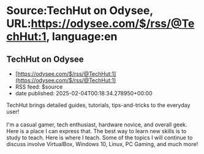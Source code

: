 # Source:TechHut on Odysee, URL:https://odysee.com/$/rss/@TechHut:1, language:en

## TechHut on Odysee
 - [https://odysee.com/$/rss/@TechHut:1](https://odysee.com/$/rss/@TechHut:1)
 - RSS feed: $source
 - date published: 2025-02-04T00:18:34.278950+00:00

TechHut brings detailed guides, tutorials, tips-and-tricks to the everyday user!<br /><br />I'm a casual gamer, tech enthusiast, hardware novice, and overall geek. Here is a place I can express that. The best way to learn new skills is to study to teach. Here is where I teach. Some of the topics I will continue to discuss involve VirtualBox, Windows 10, Linux, PC Gaming, and much more!

